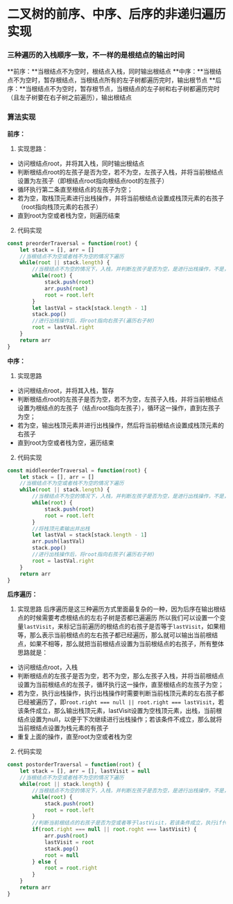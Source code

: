 # 二叉树的前序、中序、后序的非递归遍历实现
### 三种遍历的入栈顺序一致，不一样的是根结点的输出时间
**前序：**当根结点不为空时，根结点入栈，同时输出根结点
**中序：**当根结点不为空时，暂存根结点，当根结点所有的左子树都遍历完时，输出根节点
**后序：**当根结点不为空时，暂存根节点，当根结点的左子树和右子树都遍历完时（且左子树要在右子树之前遍历），输出根结点
### 算法实现
**前序：**
1. 实现思路：
* 访问根结点root，并将其入栈，同时输出根结点
* 判断根结点root的左孩子是否为空，若不为空，左孩子入栈，并将当前根结点设置为左孩子（即根结点root指向根结点root的左孩子）
* 循环执行第二条直至根结点的左孩子为空；
* 若为空，取栈顶元素进行出栈操作，并将当前根结点设置成栈顶元素的右孩子（root指向栈顶元素的右孩子）
* 直到root为空或者栈为空，则遍历结束
2. 代码实现
```javascript
const preorderTraversal = function(root) {
    let stack = [], arr = []
    //当根结点不为空或者栈不为空的情况下遍历
    while(root || stack.length) {
        //当根结点不为空的情况下，入栈，并判断左孩子是否为空，是进行出栈操作，不是，将root指向左孩子
        while(root) {
            stack.push(root)
            arr.push(root)
            root = root.left
        }
        let lastVal = stack[stack.length - 1]
        stack.pop()
        //进行出栈操作后，将root指向右孩子(遍历右子树)
        root = lastVal.right
    }
    return arr
}
```

**中序：**
1. 实现思路
* 访问根结点root，并将其入栈，暂存
* 判断根结点root的左孩子是否为空，若不为空，左孩子入栈，并将当前根结点设置为根结点的左孩子（结点root指向左孩子），循环这一操作，直到左孩子为空；
* 若为空，输出栈顶元素并进行出栈操作，然后将当前根结点设置成栈顶元素的右孩子
* 直到root为空或者栈为空，遍历结束
2. 代码实现
```javascript
const middleorderTraversal = function(root) {
    let stack = [], arr = []
    //当根结点不为空或者栈不为空的情况下遍历
    while(root || stack.length) {
        //当根结点不为空的情况下，入栈，并判断左孩子是否为空，是进行出栈操作，不是，将root指向左孩子
        while(root) {
            stack.push(root)
            root = root.left
        }
        //将栈顶元素输出并出栈
        let lastVal = stack[stack.length - 1]
        arr.push(lastVal)
        stack.pop()
        //进行出栈操作后，将root指向右孩子(遍历右子树)
        root = lastVal.right
    }
    return arr
}
```

**后序遍历：**
1. 实现思路
后序遍历是这三种遍历方式里面最复杂的一种，因为后序在输出根结点的时候需要考虑根结点的左右子树是否都已遍遍历
所以我们可以设置一个变量`lastVisit`，来标记当前遍历的根结点的右孩子是否等于`lastVisit`，如果相等，那么表示当前根结点的左右孩子都已经遍历，那么就可以输出当前根结点，如果不相等，那么就把当前根结点设置为当前根结点的右孩子，所有整体思路就是：
* 访问根结点root，入栈
* 判断根结点的左孩子是否为空，若不为空，那么左孩子入栈，并将当前根结点设置为当前根结点的左孩子，循环执行这一操作，直至根结点的左孩子为空；
* 若为空，执行出栈操作，执行出栈操作时需要判断当前栈顶元素的左右孩子都已经被遍历了，即`root.right === null || root.right === lastVisit`，若该条件成立，那么输出栈顶元素，lastVisit设置为空栈顶元素，出栈，当前根结点设置为null，以便于下次继续进行出栈操作；若该条件不成立，那么就将当前根结点设置为栈元素的有孩子
* 重复上面的操作，直至root为空或者栈为空
2. 代码实现
```javascript
const postorderTraversal = function(root) {
    let stack = [], arr = [], lastVisit = null
    //当根结点不为空或者栈不为空的情况下遍历
    while(root || stack.length) {
        //当根结点不为空的情况下，入栈，并判断左孩子是否为空，是进行出栈操作，不是，将root指向左孩子
        while(root) {
            stack.push(root)
            root = root.left
        }
        //判断当前根结点的右孩子是否为空或者等于lastVisit，若该条件成立，执行if代码块，否则执行else代码块
        if(root.right === null || root.roght === lastVisit) {
            arr.push(root)
            lastVisit = root
            stack.pop()
            root = null
        } else {
            root = root.right
        }
    }
    return arr
}
```
